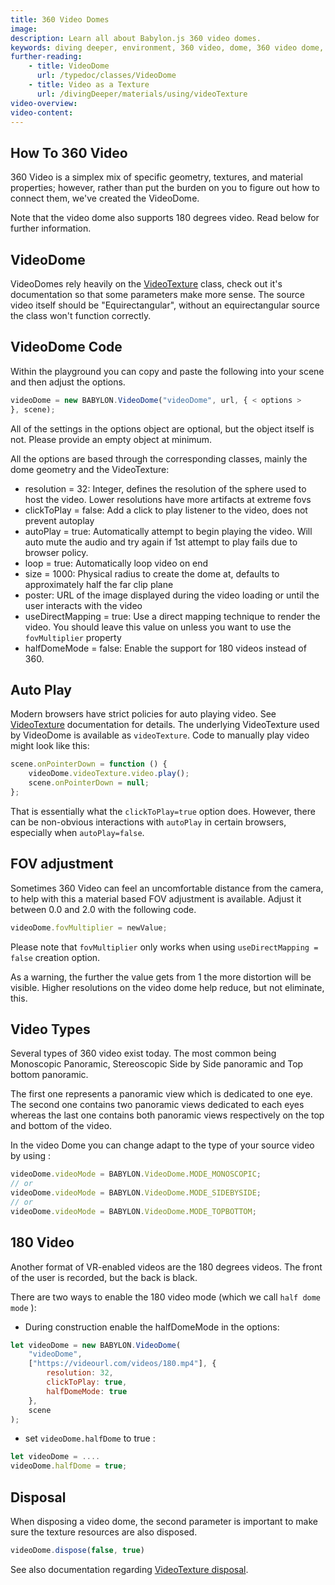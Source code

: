 ```yaml
---
title: 360 Video Domes
image: 
description: Learn all about Babylon.js 360 video domes.
keywords: diving deeper, environment, 360 video, dome, 360 video dome, video dome
further-reading:
    - title: VideoDome
      url: /typedoc/classes/VideoDome
    - title: Video as a Texture
      url: /divingDeeper/materials/using/videoTexture
video-overview:
video-content:
---
```


## How To 360 Video

360 Video is a simplex mix of specific geometry, textures, and material properties; however, rather than put the burden on you to figure out how to connect them, we've created the VideoDome.

Note that the video dome also supports 180 degrees video. Read below for further information.

## VideoDome

VideoDomes rely heavily on the [VideoTexture](/features/divingDeeper/materials/using/videoTexture) class, check out it's documentation so that some parameters make more sense.
The source video itself should be "Equirectangular", without an equirectangular source the class won't function correctly.

## VideoDome Code

Within the playground you can copy and paste the following into your scene and then adjust the options.

``` javascript
videoDome = new BABYLON.VideoDome("videoDome", url, { < options >
}, scene);
```

All of the settings in the options object are optional, but the object itself is not. Please provide an empty object at minimum.

All the options are based through the corresponding classes, mainly the dome geometry and the VideoTexture:

* resolution = 32: Integer, defines the resolution of the sphere used to host the video. Lower resolutions have more artifacts at extreme fovs
* clickToPlay = false: Add a click to play listener to the video, does not prevent autoplay
* autoPlay = true: Automatically attempt to begin playing the video. Will auto mute the audio and try again if 1st attempt to play fails due to browser policy.
* loop = true: Automatically loop video on end
* size = 1000: Physical radius to create the dome at, defaults to approximately half the far clip plane
* poster: URL of the image displayed during the video loading or until the user interacts with the video
* useDirectMapping = true: Use a direct mapping technique to render the video. You should leave this value on unless you want to use the `fovMultiplier` property
* halfDomeMode = false: Enable the support for 180 videos instead of 360.

<Playground id="#SQ5UC1#22" title="Playground Example of a VideoDome" description="Simple example of using a videoDome in your scene." image="/img/playgroundsAndNMEs/features/divingDeeperVideoDome1.jpg"/>


## Auto Play

Modern browsers have strict policies for auto playing video. See  [VideoTexture](/divingDeeper/materials/using/videoTexture) documentation for details.  The underlying VideoTexture used by VideoDome is available as `videoTexture`.  Code to manually play video might look like this:

``` javascript
scene.onPointerDown = function () {
    videoDome.videoTexture.video.play();
    scene.onPointerDown = null;
};

```

That is essentially what the `clickToPlay=true` option does. However, there can be non-obvious interactions with `autoPlay` in certain browsers, especially when `autoPlay=false`.  

## FOV adjustment

Sometimes 360 Video can feel an uncomfortable distance from the camera, to help with this a material based FOV adjustment is available.
Adjust it between 0.0 and 2.0 with the following code.

``` javascript
videoDome.fovMultiplier = newValue;
```

Please note that `fovMultiplier` only works when using `useDirectMapping = false` creation option.

As a warning, the further the value gets from 1 the more distortion will be visible. Higher resolutions on the video dome help reduce, but not eliminate, this.

<Playground id="#SQ5UC1#0" title="VideoDome with fovMultiplier" description="Simple example of using a videoDome with an fovMultiplier." image="/img/playgroundsAndNMEs/divingDeeperVideoDome2-fov.jpg"/>

## Video Types

Several types of 360 video exist today. The most common being Monoscopic Panoramic, Stereoscopic Side by Side panoramic and Top bottom panoramic.

The first one represents a panoramic view which is dedicated to one eye. The second one contains two panoramic views dedicated to each eyes whereas the last one contains both panoramic views respectively on the top and bottom of the video.

In the video Dome you can change adapt to the type of your source video by using :

``` javascript
videoDome.videoMode = BABYLON.VideoDome.MODE_MONOSCOPIC;
// or
videoDome.videoMode = BABYLON.VideoDome.MODE_SIDEBYSIDE;
// or
videoDome.videoMode = BABYLON.VideoDome.MODE_TOPBOTTOM;
```

## 180 Video

Another format of VR-enabled videos are the 180 degrees videos. The front of the user is recorded, but the back is black.

There are two ways to enable the 180 video mode (which we call `half dome mode` ):

* During construction enable the halfDomeMode in the options:

``` javascript
let videoDome = new BABYLON.VideoDome(
    "videoDome",
    ["https://videourl.com/videos/180.mp4"], {
        resolution: 32,
        clickToPlay: true,
        halfDomeMode: true
    },
    scene
);
```

* set `videoDome.halfDome` to true : 

``` javascript
let videoDome = ....
videoDome.halfDome = true;
```


## Disposal
When disposing a video dome, the second parameter is important to make sure the texture resources are also disposed.
```javascript
videoDome.dispose(false, true)
```
See also documentation regarding [VideoTexture disposal](/divingDeeper/materials/using/videoTexture#disposal). 
